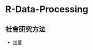# R-Data-Processing
## 社會研究方法
- [加權](https://huang-kj.github.io/R-Data-Processing/Weighting/Weighting加權.html)
